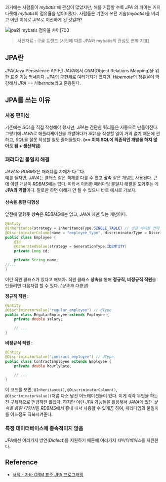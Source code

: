 
과거에는 사람들이 *mybatis* 에 관심이 많았지만, 해를 거듭할 수록 *JPA* 의 파이는 커지다못해 *mybatis*의 점유율을 넘어버렸다.
사람들은 기존에 쓰던 기술(*mybatis*)을 버리고 어떤 이유로 *JPA*로 이전하게 된 것일까?

![jpa와 mybatis 점유율 차이|700](jpa-vs-mybatis.png)
> 사진자료 : 구글 트렌드 (시간에 따른 JPA와 mybatis의 관심도 변화 지표)

## JPA란
*JPA*(Java Persistence API)란 *JAVA*에서 *ORM*(Object Relations Mapping)을 위한 표준 기능 명세이다. *JPA*의 구현체로 여러가지가 있지만, *Hibernate*의 점유율이 막강해서 *JPA == Hibernate*라고 혼용된다.

## JPA를 쓰는 이유
### 사용 편이성
기존에는 *SQL*을 직접 작성해야 했지만, *JPA*는 간단한 쿼리들은 자동으로 만들어진다. 그렇기에 *JAVA*로 애플리케이션을 개발하다가 *SQL*을 작성할 일이 거의 없기 때문에 편하고, *SQL*을 잘못 작성할 일도 줄어들었다. **(== 이제 SQL에 의존적인 개발을 하지 않아도 됨 + 생산적임)**
### 패러다임 불일치 해결
*JAVA*와 *RDBMS*은 패러다임 자체가 다르다.  
예를 들자면, *JAVA*는 클래스 같은 객체를 다룰 수 있고 **상속** 같은 개념도 사용된다. 근데 이런 개념이 *RDBMS*에는 없다. 따라서 이러한 패러다임 불일치 해결을 도와주는 게 **JPA의 역할**이다. 말로만 하면 이해가 안 될 수 있으니 바로 예시로 가보자.
#### 상속을 통한 다형성
앞전에 말했듯 **상속**은 *RDBMS*에는 없고, *JAVA* 에만 있는 개념이다.

```java
@Entity
@Inheritance(strategy = InheritanceType.SINGLE_TABLE) // 싱글 테이블 전략
@DiscriminatorColumn(name = "employee_type", discriminatorType = DiscriminatorType.STRING) // dColumn
public class Employee {
    @Id
    @GeneratedValue(strategy = GenerationType.IDENTITY)
    private Long id;

    private String name;
//...
}

```

이런 직원 클래스가 있다고 해보자.
직원 클래스 **상속**을 통해 **정규직, 비정규직 직원**을 만들려면 다음처럼 할 수 있다. *(상속의 다형성)*

**정규직 직원 :**
```java
@Entity
@DiscriminatorValue("regular_employee") // dType
public class RegularEmployee extends Employee {
    private double salary;

    // ...
}

```

**비정규식 직원 :**
```java
@Entity
@DiscriminatorValue("contract_employee") // dType
public class ContractEmployee extends Employee { 
    private double hourlyRate;

    // ...
}

```

이 코드를 보면, `@Inheritance()`, `@DiscriminatorColumn()`, `@DiscriminatorValue()`처럼 다소 낯선 어노테이션들이 있다. 이게 각각 무엇을 하는진 구체적으로 언급하진 않겠다. 하지만 이런 *JPA* 기능들을 활용해서 *JAVA*에 있던 *상속을 통한 다형성*을 *RDBMS*에서 흉내 내서 사용할 수 있게끔 하여, 패러다임의 불일치를 어느정도 극복시켜준다.
### 특정 데이터베이스에 종속적이지 않음
*JPA*에선 여러가지 방언(*Dialect*)를 지원하기 때문에 여러가지 *데이터베이스*를 지원한다.

## Reference
- [서적 - 자바 ORM 표준 JPA 프로그래밍](https://product.kyobobook.co.kr/detail/S000000935744)
